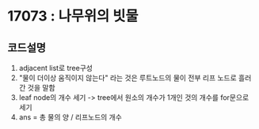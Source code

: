 # 17073 : 나무위의 빗물

## 코드설명

1. adjacent list로 tree구성
2. "물이 더이상 움직이지 않는다" 라는 것은 루트노드의 물이 전부 리프 노드로 흘러간 것을 말함
3. leaf node의 개수 세기 -> tree에서 원소의 개수가 1개인 것의 개수를 for문으로 세기
4. ans = 총 물의 양 / 리프노드의 개수
